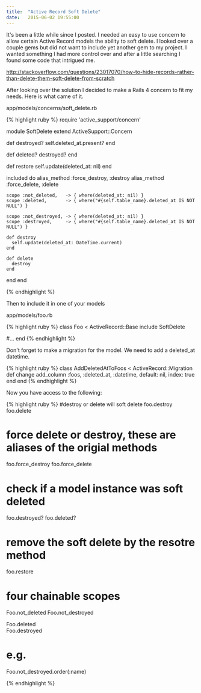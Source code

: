 ```yaml
---
title:  "Active Record Soft Delete"
date:   2015-06-02 19:55:00
---
```


It's been a little while since I posted. I needed an easy to use concern to allow certain Active Record models the ability to soft delete. I looked over a couple gems but did not want to include yet another gem to my project. I wanted something I had more control over and after a little searching I found some code that intrigued me.

<a href="http://stackoverflow.com/questions/23017070/how-to-hide-records-rather-than-delete-them-soft-delete-from-scratch#answer-23017174" target="_blank">http://stackoverflow.com/questions/23017070/how-to-hide-records-rather-than-delete-them-soft-delete-from-scratch</a>

After looking over the solution I decided to make a Rails 4 concern to fit my needs. Here is what came of it.

app/models/concerns/soft_delete.rb

{% highlight ruby %}
require 'active_support/concern'

module SoftDelete
  extend ActiveSupport::Concern

  def destroyed?
    self.deleted_at.present?
  end

  def deleted?
    destroyed?
  end

  def restore
    self.update(deleted_at: nil)
  end

  included do
    alias_method :force_destroy, :destroy
    alias_method :force_delete,  :delete

    scope :not_deleted,   -> { where(deleted_at: nil) }
    scope :deleted,       -> { where("#{self.table_name}.deleted_at IS NOT NULL") }

    scope :not_destroyed, -> { where(deleted_at: nil) }
    scope :destroyed,     -> { where("#{self.table_name}.deleted_at IS NOT NULL") }

    def destroy
      self.update(deleted_at: DateTime.current)
    end

    def delete
      destroy
    end
  end
end

{% endhighlight %}

Then to include it in one of your models

app/models/foo.rb

{% highlight ruby %}
class Foo < ActiveRecord::Base
  include SoftDelete

  #...
end
{% endhighlight %}

Don't forget to make a migration for the model. We need to add a deleted_at datetime.

{% highlight ruby %}
class AddDeletedAtToFoos < ActiveRecord::Migration
  def change
    add_column :foos, :deleted_at, :datetime, default: nil, index: true
  end
end
{% endhighlight %}

Now you have access to the following:

{% highlight ruby %}
#destroy or delete will soft delete
foo.destroy
foo.delete

# force delete or destroy, these are aliases of the origial methods
foo.force_destroy
foo.force_delete

# check if a model instance was soft deleted
foo.destroyed?
foo.deleted?

# remove the soft delete by the resotre method
foo.restore

# four chainable scopes
Foo.not_deleted
Foo.not_destroyed

Foo.deleted  
Foo.destroyed

  # e.g.
  Foo.not_destroyed.order(:name)

{% endhighlight %}
